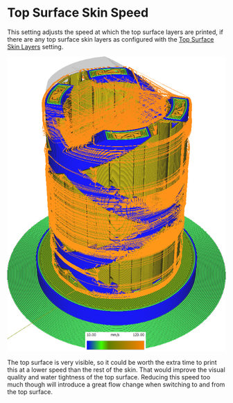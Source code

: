 Top Surface Skin Speed
====
This setting adjusts the speed at which the top surface layers are printed, if there are any top surface skin layers as configured with the [Top Surface Skin Layers](../top_bottom/roofing_layer_count.md) setting.

![Various structures printed at different speeds](../images/speed_difference.png)

The top surface is very visible, so it could be worth the extra time to print this at a lower speed than the rest of the skin. That would improve the visual quality and water tightness of the top surface. Reducing this speed too much though will introduce a great flow change when switching to and from the top surface.